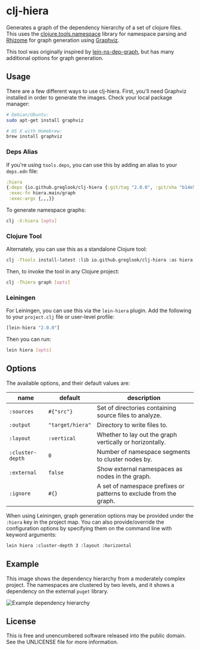 clj-hiera
=========

Generates a graph of the dependency hierarchy of a set of clojure files. This
uses the [clojure.tools.namespace](https://github.com/clojure/tools.namespace)
library for namespace parsing and [Rhizome](https://github.com/ztellman/rhizome)
for graph generation using [Graphviz](http://www.graphviz.org/).

This tool was originally inspired by
[lein-ns-dep-graph](https://github.com/hilverd/lein-ns-dep-graph), but has many
additional options for graph generation.


## Usage

There are a few different ways to use clj-hiera. First, you'll need Graphviz
installed in order to generate the images. Check your local package manager:

```bash
# Debian/Ubuntu:
sudo apt-get install graphviz

# OS X with Homebrew:
brew install graphviz
```

### Deps Alias

If you're using `tools.deps`, you can use this by adding an alias to your
`deps.edn` file:

```clojure
:hiera
{:deps {io.github.greglook/clj-hiera {:git/tag "2.0.0", :git/sha "b14e514"}}
 :exec-fn hiera.main/graph
 :exec-args {,,,}}
```

To generate namespace graphs:

```bash
clj -X:hiera [opts]
```

### Clojure Tool

Alternately, you can use this as a standalone Clojure tool:

```bash
clj -Ttools install-latest :lib io.github.greglook/clj-hiera :as hiera
```

Then, to invoke the tool in any Clojure project:

```bash
clj -Thiera graph [opts]
```

### Leiningen

For Leiningen, you can use this via the `lein-hiera` plugin. Add the following
to your `project.clj` file or user-level profile:

```clojure
[lein-hiera "2.0.0"]
```

Then you can run:

```bash
lein hiera [opts]
```


## Options

The available options, and their default values are:

| name              | default                 | description |
|-------------------|-------------------------|-------------|
| `:sources`        | `#{"src"}`              | Set of directories containing source files to analyze.
| `:output`         | `"target/hiera"`        | Directory to write files to.
| `:layout`         | `:vertical`             | Whether to lay out the graph vertically or horizontally.
| `:cluster-depth`  | `0`                     | Number of namespace segments to cluster nodes by.
| `:external`       | `false`                 | Show external namespaces as nodes in the graph.
| `:ignore`         | `#{}`                   | A set of namespace prefixes or patterns to exclude from the graph.

When using Leiningen, graph generation options may be provided under the
`:hiera` key in the project map. You can also provide/override the
configuration options by specifying them on the command line with keyword
arguments:

```bash
lein hiera :cluster-depth 3 :layout :horizontal
```


## Example

This image shows the dependency hierarchy from a moderately complex project. The
namespaces are clustered by two levels, and it shows a dependency on the external
`puget` library.

![Example dependency hierarchy](doc/example.png)


## License

This is free and unencumbered software released into the public domain.
See the UNLICENSE file for more information.
